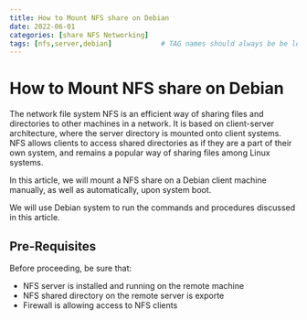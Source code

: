 ```yaml
---
title: How to Mount NFS share on Debian 
date: 2022-06-01
categories: [share NFS Networking] 
tags: [nfs,server,debian]            # TAG names should always be be lowercase and seperated by a commma
---
```


# How to Mount NFS share on Debian

The network file system NFS is an efficient way of sharing files and directories to other machines in a network. It is based on client-server architecture, where the server directory is mounted onto client systems. NFS allows clients to access shared directories as if they are a part of their own system, and remains a popular way of sharing files among Linux systems.

In this article, we will mount a NFS share on a Debian client machine manually, as well as automatically, upon system boot.

We will use Debian system to run the commands and procedures discussed in this article.

## Pre-Requisites

Before proceeding, be sure that:

* NFS server is installed and running on the remote machine
* NFS shared directory on the remote server is exporte
* Firewall is allowing access to NFS clients
